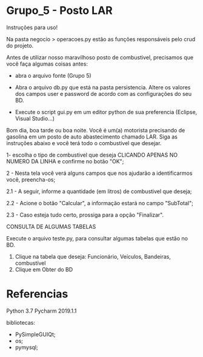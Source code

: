 # Grupo_5 - Posto LAR

Instruções para uso!

Na pasta negocio > operacoes.py estão as funções responsáveis pelo crud do projeto.

Antes de utilizar nosso maravilhoso posto de combustivel, precisamos que você faça algumas coisas antes:
* abra o arquivo fonte (Grupo 5)

* Abra o arquivo db.py que está na pasta persistencia. Altere os valores dos campos user e password de acordo com as configurações do seu BD.

* Execute o script gui.py em um editor python de sua preferencia (Eclipse, Visual Studio...)

Bom dia, boa tarde ou boa noite. Você é um(a) motorista precisando de gasolina em um posto de auto abastecimento chamado LAR. Siga as instruções abaixo e você terá todo o combustivel que desejar.

1- escolha o tipo de combustivel que deseja CLICANDO APENAS NO NUMERO DA LINHA e confirme no botão "OK";

2 - Nesta tela você verá alguns campos que nos ajudarão a identificarmos você, preencha-os;

2.1 - A seguir, informe a quantidade (em litros) de combustivel que deseja;

2.2 - Acione o botão "Calcular", a informação estará no campo "SubTotal";

2.3 - Caso esteja tudo certo, prossiga para a opção "Finalizar". 

CONSULTA DE ALGUMAS TABELAS

Execute o arquivo teste.py, para consultar algumas tabelas que estão no BD.

1. Clique na tabela que deseja: Funcionário, Veículos, Bandeiras, combustível
2. Clique em Obter do BD



# Referencias

Python 3.7 
Pycharm 2019.1.1

bibliotecas:
- PySimpleGUIQt;
- os;
- pymysql;

